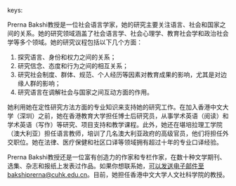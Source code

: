 keys:<Prerna BAKSHI>


Prerna Bakshi教授是一位社会语言学家，她的研究主要关注语言、社会和国家之间的关系。她的研究领域涵盖了社会语言学、社会心理学、教育社会学和政治社会学等多个领域。她的研究议程包括以下几个方面：

1. 探究语言、身份和权力之间的关系；
2. 研究信念、态度和行为之间的相互关系；
3. 研究社会制度、群体、规范、个人经历等因素对教育成果的影响，尤其是对边缘人群的影响；
4. 研究语言在调解社会与国家之间互动方面的作用。

她利用她在定性研究方法方面的专业知识来支持她的研究工作。在加入香港中文大学（深圳）之前，她在香港教育大学担任博士后研究员，从事学术英语（阅读）和学术英语（写作）等研究、项目支持和教学课程。此外，她还在堪培拉理工学院（澳大利亚）担任语言教师，培训了几名澳大利亚政府的高级官员，他们将担任外交职位。她在法律、医疗保健和社区口译等领域拥有超过十年的专业口译经验。

Prerna Bakshi教授还是一位富有创造力的作家和专栏作家，在数十种文学期刊、选集、杂志和报纸上发表过作品。如果你想联系她，可以发送电子邮件至bakshiprerna@cuhk.edu.cn。目前，她担任香港中文大学人文社科学院的教授。